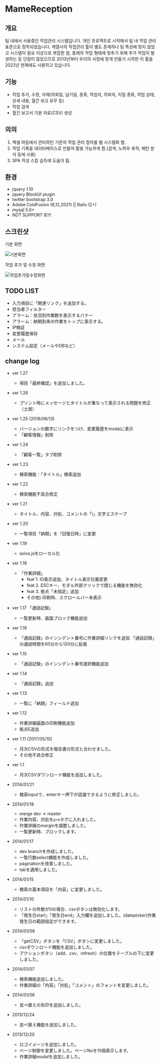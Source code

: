 MameReception
=============

## 개요
팀 내에서 사용중인 작업관리 시스템입니다. 개인 프로젝트로 시작해서 팀 내 작업 관리 표준으로 정착되었습니다. 계열사의 작업관리 툴이 별도 존재하나 팀 특성에 맞지 않았고 시스템이 필요 이상으로 복잡한 점, 종래의 작업 형태에 맞추기 위해 추가 작업이 발생하는 등 단점이 많았으므로 2013년부터 우리의 사정에 맞게 만들기 시작한 이 툴을 2022년 현재에도 사용하고 있습니다.

## 기능
* 작업 추가, 수정, 삭제(의뢰일, 납기일, 종류, 작업자, 의뢰자, 지점 종류, 작업 상태, 상세 내용, 월간 보고 유무 등)
* 작업 검색
* 월간 보고서 기본 자료(CSV) 생성

## 의의
1. 엑셀 파일에서 관리하던 기존의 작업 관리 절차를 웹 시스템화 함.
2. 작업 기록을 데이터베이스로 만들어 활용 가능하게 함.(검색, 노하우 축적, 패턴 분석 등에 사용)
3. SPA 작성 스킬 습득에 도움이 됨.

## 환경
* jquery 1.10
* jquery BlockUI plugin
* twitter bootstrap 3.0
* Adobe ColdFusion (8,12,2021) || Railo (2+)
* mysql 5.0+
* NOT SUPPORT IE!!!

## 스크린샷
기본 화면

![기본화면](img/mm_list.png)

작업 추가 및 수정 화면

![작업추가및수정화면](img/mm_add.png)

## TODO LIST
* 入力項目に「関連リンク」を追加する。
* 担当者フィルター
* アラーム：状況別作業数を表示するバナー
* アラーム：納期到来の作業をトップに表示する。
* IP検証
* 変更履歴保存
* メール
* システム設定（メールやDBなど）

## change log
* ver 1.27
  - 項目「最終確認」を追加しました。

* ver 1.26
  - プリント時にメッセージとタイトルが重なって表示される問題を修正（土居）

* ver 1.25 (2018/06/13)
  - バージョンの数字にリンクをつけ、変更履歴をmodalに表示
  - 「顧客情報」削除
* ver 1.24
  - 「顧客一覧」タブ削除

* ver 1.23
  - 検索機能：「タイトル」検索追加

* ver 1.22
  - 検索機能不具合修正

* ver 1.21
  - タイトル、内容、対処、コメントの「\」文字エスケープ

* ver 1.20
  - 一覧項目「納期」を「回復日時」に変更

* ver 1.19
  - axios.jsをローカル化

* ver 1.18
  - 「作業詳細」
    - feat 1. ID表示追加、タイトル表示位置変更
    - feat 2. ESCキー、モダル外部クリックで閉じる機能を無効化
    - feat 3. 拠点「未指定」追加
    - その他) 印刷時、スクロールバー未表示

* ver 1.17 「通話記録」
  - 一覧更新時、画面ブロック機能追加
* ver 1.16
  - 「通話記録」のインシデント番号に作業詳細リンクを追加
「通話記録」の通話時間を60分から120分に拡張
* ver 1.15
  - 「通話記録」のインシデント番号選択機能追加

* ver 1.14
  - 「通話記録」追加

* ver 1.13
  - 一覧に「納期」フィールド追加

* ver 1.12
  - 作業詳細画面の印刷機能追加
  - 拠点E追加
* ver 1.11 (2017/05/10)
  - 月次CSVの形式を報告書の形式と合わせました。
  - その他不具合修正
* ver 1.1
  - 月次CSVダウンロード機能を追加しました。

* 2014/01/21
  - 検索inputで、enterキー押下が認識できるように修正しました。

* 2014/01/18
  - merge dev -> master
  - 作業内容、対処を`pre`タグに入れました。
  - 作業詳細のmarginを調整しました。
  - 一覧更新時、ブロックします。

* 2014/01/17
  - dev branchを作成しました。
  - 一覧行数select機能を作成しました。
  - paginationを改善しました。
  - tabを適用しました。

* 2014/01/15
  - 検索の基本項目を「内容」に変更しました。

* 2014/01/10
  - リストの件数が0の場合、csvボタンは無効化します。
  - 「発生日start」「発生日end」入力欄を追加しました。(datepicker)作業発生日の範囲指定ができます。

* 2014/01/08
  - 「getCSV」ボタンを「CSV」ボタンに変更しました。
  - csvダウンロード機能を追加しました。
  - アクションボタン（add、csv、refresh）の位置をテーブルの下に変更しました。

* 2014/01/07
  - 検索機能追加しました。
  - 作業詳細の「内容」「対処」「コメント」のフォントを変更しました。

* 2014/01/06
  - 並べ替えの矢印を追加しました。

* 2013/12/24
  - 並べ替え機能を追加しました。
  
* 2013/12/20
  - ロゴイメージを追加しました。
  - ページ制御を変更しました。ページNoを10個表示します。
  - 作業詳細modalを追加しました。